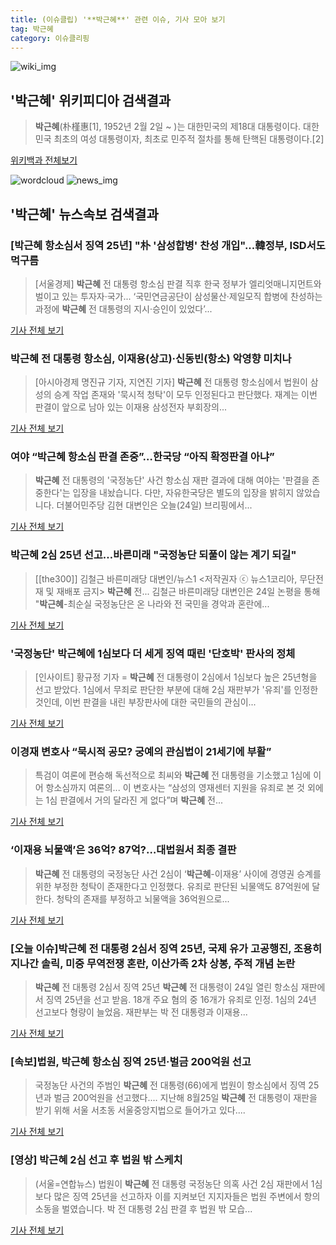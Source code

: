 ```yaml
---
title: (이슈클립) '**박근혜**' 관련 이슈, 기사 모아 보기
tag: 박근혜
category: 이슈클리핑
---
```

![wiki_img](https://user-images.githubusercontent.com/42597476/44503234-41136a80-a6d0-11e8-9071-6fc6418eafe4.png)
## **'**박근혜**'** 위키피디아 검색결과
>**박근혜**(朴槿惠[1], 1952년 2월 2일 ~ )는 대한민국의 제18대 대통령이다. 대한민국 최초의 여성 대통령이자, 최초로 민주적 절차를 통해 탄핵된 대통령이다.[2]

<a href="https://ko.wikipedia.org/wiki/박근혜" target="_blank">위키백과 전체보기</a>

![wordcloud](https://s3.ap-northeast-2.amazonaws.com/lyrics101-wordcloud/2018-08-24-1535099582.png)
![news_img](https://user-images.githubusercontent.com/42597476/44507050-1206f400-a6e4-11e8-8d98-7ffbfebb353f.png)
## **'**박근혜**'** 뉴스속보 검색결과
### [**박근혜** 항소심서 징역 25년] "朴 '삼성합병' 찬성 개입"...韓정부, ISD서도 먹구름

>[서울경제] **박근혜** 전 대통령 항소심 판결 직후 한국 정부가 엘리엇매니지먼트와 벌이고 있는 투자자·국가... ‘국민연금공단이 삼성물산·제일모직 합병에 찬성하는 과정에 **박근혜** 전 대통령의 지시·승인이 있었다’...

<a href="http://www.sedaily.com/NewsView/1S3HI8MN17" target="_blank">기사 전체 보기</a>

### **박근혜** 전 대통령 항소심, 이재용(상고)·신동빈(항소) 악영향 미치나

>[아시아경제 명진규 기자, 지연진 기자] **박근혜** 전 대통령 항소심에서 법원이 삼성의 승계 작업 존재와 '묵시적 청탁'이 모두 인정된다고 판단했다. 재계는 이번 판결이 앞으로 남아 있는 이재용 삼성전자 부회장의...

<a href="http://view.asiae.co.kr/news/view.htm?idxno=2018082411450082028" target="_blank">기사 전체 보기</a>

### 여야 “**박근혜** 항소심 판결 존중”…한국당 “아직 확정판결 아냐”

>**박근혜** 전 대통령의 '국정농단' 사건 항소심 재판 결과에 대해 여야는 '판결을 존중한다'는 입장을 내놨습니다. 다만, 자유한국당은 별도의 입장을 밝히지 않았습니다. 더불어민주당 김현 대변인은 오늘(24일) 브리핑에서...

<a href="http://news.kbs.co.kr/news/view.do?ncd=4028967&ref=A" target="_blank">기사 전체 보기</a>

### **박근혜** 2심 25년 선고…바른미래 "국정농단 되풀이 않는 계기 되길"

>[[the300]] 김철근 바른미래당 대변인/뉴스1 <저작권자 ⓒ 뉴스1코리아, 무단전재 및 재배포 금지> **박근혜** 전... 김철근 바른미래당 대변인은 24일 논평을 통해 "**박근혜**-최순실 국정농단은 온 나라와 전 국민을 경악과 혼란에...

<a href="http://news.mt.co.kr/mtview.php?no=2018082412007615046" target="_blank">기사 전체 보기</a>

### '국정농단' **박근혜**에 1심보다 더 세게 징역 때린 '단호박' 판사의 정체

>[인사이트] 황규정 기자 = **박근혜** 전 대통령이 2심에서 1심보다 높은 25년형을 선고 받았다. 1심에서 무죄로 판단한 부분에 대해 2심 재판부가 '유죄'를 인정한 것인데, 이번 판결을 내린 부장판사에 대한 국민들의 관심이...

<a href="http://www.insight.co.kr/news/174327" target="_blank">기사 전체 보기</a>

### 이경재 변호사 “묵시적 공모? 궁예의 관심법이 21세기에 부활”

>특검이 여론에 편승해 독선적으로 최씨와 **박근혜** 전 대통령을 기소했고 1심에 이어 항소심까지 여론의... 이 변호사는 “삼성의 영재센터 지원을 유죄로 본 것 외에는 1심 판결에서 거의 달라진 게 없다”며 **박근혜** 전...

<a href="http://www.hani.co.kr/arti/society/society_general/859087.html" target="_blank">기사 전체 보기</a>

### ‘이재용 뇌물액’은 36억? 87억?…대법원서 최종 결판

>**박근혜** 전 대통령의 국정농단 사건 2심이 ‘**박근혜**-이재용’ 사이에 경영권 승계를 위한 부정한 청탁이 존재한다고 인정했다. 유죄로 판단된 뇌물액도 87억원에 달한다. 청탁의 존재를 부정하고 뇌물액을 36억원으로...

<a href="http://www.sisajournal-e.com/biz/article/188267" target="_blank">기사 전체 보기</a>

### [오늘 이슈]**박근혜** 전 대통령 2심서 징역 25년, 국제 유가 고공행진, 조용히 지나간 솔릭, 미중 무역전쟁 혼란, 이산가족 2차 상봉, 주적 개념 논란

>**박근혜** 전 대통령 2심서 징역 25년 **박근혜** 전 대통령이 24일 열린 항소심 재판에서 징역 25년을 선고 받음. 18개 주요 혐의 중 16개가 유죄로 인정. 1심의 24년 선고보다 형량이 늘었음. 재판부는 박 전 대통령과 이재용...

<a href="http://www.econovill.com/news/articleView.html?idxno=344604" target="_blank">기사 전체 보기</a>

### [속보]법원, **박근혜** 항소심 징역 25년·벌금 200억원 선고

>국정농단 사건의 주범인 **박근혜** 전 대통령(66)에게 법원이 항소심에서 징역 25년과 벌금 200억원을 선고했다.... 지난해 8월25일 **박근혜** 전 대통령이 재판을 받기 위해 서울 서초동 서울중앙지법으로 들어가고 있다....

<a href="http://news.khan.co.kr/kh_news/khan_art_view.html?artid=201808241040001&code=940100" target="_blank">기사 전체 보기</a>

### [영상] **박근혜** 2심 선고 후 법원 밖 스케치

>(서울=연합뉴스) 법원이 **박근혜** 전 대통령 국정농단 의혹 사건 2심 재판에서 1심보다 많은 징역 25년을 선고하자 이를 지켜보던 지지자들은 법원 주변에서 항의 소동을 벌였습니다. 박 전 대통령 2심 판결 후 법원 밖 모습...

<a href="http://app.yonhapnews.co.kr/YNA/Basic/SNS/r.aspx?c=AKR20180824113200704&did=1195m" target="_blank">기사 전체 보기</a>


